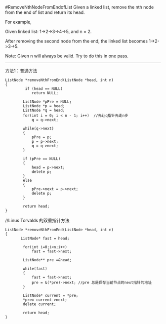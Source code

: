 #RemoveNthNodeFromEndofList
Given a linked list, remove the nth node from the end of list and return its head.

For example,

Given linked list: 1->2->3->4->5, and n = 2.

After removing the second node from the end, the linked list becomes 1->2->3->5.

Note:
Given n will always be valid.
Try to do this in one pass.


---

方法1：普通方法 

```
ListNode *removeNthFromEnd(ListNode *head, int n)
{
         if (head == NULL)
            return NULL;
            
        ListNode *pPre = NULL;
        ListNode *p = head;
        ListNode *q = head;
        for(int i = 0; i < n - 1; i++)  //先让q指针先走n步
            q = q->next;
            
        while(q->next)
        {
            pPre = p;
            p = p->next;
            q = q->next;
        }
        
        if (pPre == NULL)
        {
            head = p->next;
            delete p;
        }
        else
        {
            pPre->next = p->next;
            delete p;
        }
        
        return head;
}
```


//Linus Torvalds 的双重指针方法

```
ListNode *removeNthFromEnd(ListNode *head, int n)
{
	   ListNode* fast = head;
        
        for(int i=0;i<n;i++)
            fast = fast->next;
        
        ListNode** pre =&head;
        
        while(fast)
        {
            fast = fast->next;
            pre = &(*pre)->next; //pre 总是保存当前节点的next指针的地址
        }
        
        ListNode* current = *pre;
        *pre= current->next;
        delete current;
        
        return head;
}
```